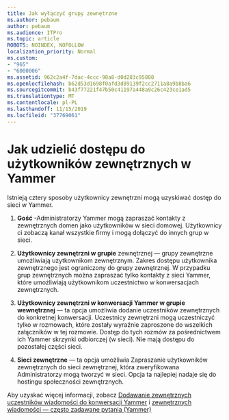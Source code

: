 ```yaml
---
title: Jak wyłączyć grupy zewnętrzne
ms.author: pebaum
author: pebaum
ms.audience: ITPro
ms.topic: article
ROBOTS: NOINDEX, NOFOLLOW
localization_priority: Normal
ms.custom:
- "965"
- "6000006"
ms.assetid: 962c2a4f-7dac-4ccc-98a8-d0d283c95808
ms.openlocfilehash: b62d53d1698f0afd3d89139f2cc2711a8a9b8ba6
ms.sourcegitcommit: b43f77221f47b50c41197a448a9c26c423ce1ad5
ms.translationtype: MT
ms.contentlocale: pl-PL
ms.lasthandoff: 11/15/2019
ms.locfileid: "37769061"
---
```

# <a name="how-to-give-access-to-external-users-in-yammer"></a>Jak udzielić dostępu do użytkowników zewnętrznych w Yammer

Istnieją cztery sposoby użytkownicy zewnętrzni mogą uzyskiwać dostęp do sieci w Yammer.
  
1. **Gość** -Administratorzy Yammer mogą zapraszać kontakty z zewnętrznych domen jako użytkowników w sieci domowej. Użytkownicy ci zobaczą kanał wszystkie firmy i mogą dołączyć do innych grup w sieci.

2. **Użytkownicy zewnętrzni w grupie** zewnętrznej — grupy zewnętrzne umożliwiają użytkownikom zewnętrznym. Zakres dostępu użytkownika zewnętrznego jest ograniczony do grupy zewnętrznej. W przypadku grup zewnętrznych można zapraszać tylko kontakty z sieci Yammer, które umożliwiają użytkownikom uczestnictwo w konwersacjach zewnętrznych.

3. **Użytkownicy zewnętrzni w konwersacji Yammer w grupie wewnętrznej** — ta opcja umożliwia dodanie uczestników zewnętrznych do konkretnej konwersacji. Uczestnicy zewnętrzni mogą uczestniczyć tylko w rozmowach, które zostały wyraźnie zaproszone do wszelkich załączników w tej rozmowie. Dostęp do tych rozmów za pośrednictwem ich Yammer skrzynki odbiorczej (w sieci). Nie mają dostępu do pozostałej części sieci.

4. **Sieci zewnętrzne** — ta opcja umożliwia Zapraszanie użytkowników zewnętrznych do sieci zewnętrznej, która zweryfikowana Administratorzy mogą tworzyć w sieci. Opcja ta najlepiej nadaje się do hostingu społeczności zewnętrznych.

Aby uzyskać więcej informacji, zobacz [Dodawanie zewnętrznych uczestników wiadomości do konwersacji Yammer](https://docs.microsoft.com/yammer/work-with-external-users/add-external-participants) i [zewnętrznych wiadomości — często zadawane pytania (Yammer)](https://docs.microsoft.com/yammer/work-with-external-users/external-messaging-faq)
  